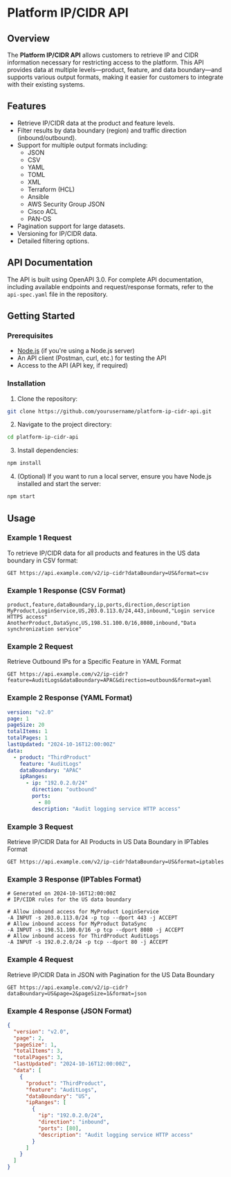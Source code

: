 # Platform IP/CIDR API

## Overview

The **Platform IP/CIDR API** allows customers to retrieve IP and CIDR information necessary for restricting access to the platform. This API provides data at multiple levels—product, feature, and data boundary—and supports various output formats, making it easier for customers to integrate with their existing systems.

## Features

- Retrieve IP/CIDR data at the product and feature levels.
- Filter results by data boundary (region) and traffic direction (inbound/outbound).
- Support for multiple output formats including:
  - JSON
  - CSV
  - YAML
  - TOML
  - XML
  - Terraform (HCL)
  - Ansible
  - AWS Security Group JSON
  - Cisco ACL
  - PAN-OS
- Pagination support for large datasets.
- Versioning for IP/CIDR data.
- Detailed filtering options.

## API Documentation

The API is built using OpenAPI 3.0. For complete API documentation, including available endpoints and request/response formats, refer to the `api-spec.yaml` file in the repository.


## Getting Started

### Prerequisites

- [Node.js](https://nodejs.org/) (if you're using a Node.js server)
- An API client (Postman, curl, etc.) for testing the API
- Access to the API (API key, if required)

### Installation

1. Clone the repository:

```bash
git clone https://github.com/yourusername/platform-ip-cidr-api.git
```

2. Navigate to the project directory:

```bash
cd platform-ip-cidr-api
```

3. Install dependencies:

```bash
npm install
```

4. (Optional) If you want to run a local server, ensure you have Node.js installed and start the server:

```bash
npm start
```

## Usage
### Example 1 Request
To retrieve IP/CIDR data for all products and features in the US data boundary in CSV format:

```http
GET https://api.example.com/v2/ip-cidr?dataBoundary=US&format=csv
```

### Example 1 Response (CSV Format)
```csv
product,feature,dataBoundary,ip,ports,direction,description
MyProduct,LoginService,US,203.0.113.0/24,443,inbound,"Login service HTTPS access"
AnotherProduct,DataSync,US,198.51.100.0/16,8080,inbound,"Data synchronization service"
```

### Example 2 Request
Retrieve Outbound IPs for a Specific Feature in YAML Format

```http
GET https://api.example.com/v2/ip-cidr?feature=AuditLogs&dataBoundary=APAC&direction=outbound&format=yaml
```
### Example 2 Response (YAML Format)
```yaml
version: "v2.0"
page: 1
pageSize: 20
totalItems: 1
totalPages: 1
lastUpdated: "2024-10-16T12:00:00Z"
data:
  - product: "ThirdProduct"
    feature: "AuditLogs"
    dataBoundary: "APAC"
    ipRanges:
      - ip: "192.0.2.0/24"
        direction: "outbound"
        ports:
          - 80
        description: "Audit logging service HTTP access"
```

### Example 3 Request
Retrieve IP/CIDR Data for All Products in US Data Boundary in IPTables Format

```http
GET https://api.example.com/v2/ip-cidr?dataBoundary=US&format=iptables
```
### Example 3 Response (IPTables Format)
```plaintext
# Generated on 2024-10-16T12:00:00Z
# IP/CIDR rules for the US data boundary

# Allow inbound access for MyProduct LoginService
-A INPUT -s 203.0.113.0/24 -p tcp --dport 443 -j ACCEPT
# Allow inbound access for MyProduct DataSync
-A INPUT -s 198.51.100.0/16 -p tcp --dport 8080 -j ACCEPT
# Allow inbound access for ThirdProduct AuditLogs
-A INPUT -s 192.0.2.0/24 -p tcp --dport 80 -j ACCEPT
```



### Example 4 Request
Retrieve IP/CIDR Data in JSON with Pagination for the US Data Boundary

```http
GET https://api.example.com/v2/ip-cidr?dataBoundary=US&page=2&pageSize=1&format=json

```
### Example 4 Response (JSON Format)

```json
{
  "version": "v2.0",
  "page": 2,
  "pageSize": 1,
  "totalItems": 3,
  "totalPages": 3,
  "lastUpdated": "2024-10-16T12:00:00Z",
  "data": [
    {
      "product": "ThirdProduct",
      "feature": "AuditLogs",
      "dataBoundary": "US",
      "ipRanges": [
        {
          "ip": "192.0.2.0/24",
          "direction": "inbound",
          "ports": [80],
          "description": "Audit logging service HTTP access"
        }
      ]
    }
  ]
}
```



